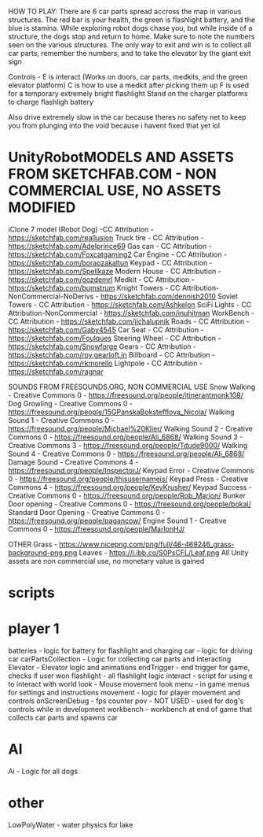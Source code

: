 HOW TO PLAY: There are 6 car parts spread accross the map in various structures. 
The red bar is your health, the green is flashlight battery, and the blue is stamina.
While exploring robot dogs chase you, but while inside of a structure, the dogs stop and return to home.
Make sure to note the numbers seen on the various structures.
The only way to exit and win is to collect all car parts, remember the numbers, and to take the elevator by the giant exit sign

Controls -
E is interact (Works on doors, car parts, medkits, and the green elevator platform)
C is how to use a medkit after picking them up
F is used for a temporary extremely bright flashlight
Stand on the charger platforms to charge flashligh battery

Also drive extremely slow in the car because theres no safety net to keep you from plunging into the void because i havent fixed that yet lol






# UnityRobotMODELS AND ASSETS FROM SKETCHFAB.COM - NON COMMERCIAL USE, NO ASSETS MODIFIED
iClone 7 model (Robot Dog) -CC Attribution - https://sketchfab.com/reallusion
Truck tire - CC Attribution - https://sketchfab.com/Adelprince69
Gas can - CC Attribution - https://sketchfab.com/Foxcatgaming2
Car Engine - CC Attribution - https://sketchfab.com/boraozakaltun
Keypad - CC Attribution - https://sketchfab.com/Spellkaze
Modern House - CC Attribution - https://sketchfab.com/gozdemrl
Medkit - CC Attribution - https://sketchfab.com/bumstrum
Knight Towers - CC Attribution-NonCommercial-NoDerivs - https://sketchfab.com/dennish2010
Soviet Towers - CC Attribution - https://sketchfab.com/Ashkelon
SciFi Lights - CC Attribution-NonCommercial - https://sketchfab.com/inuhitman
WorkBench - CC Attribution - https://sketchfab.com/jjchalupnik
Roads - CC Attribution - https://sketchfab.com/Gaby4545
Car Seat - CC Attribution - https://sketchfab.com/Foulques
Steering Wheel - CC Attribution - https://sketchfab.com/Snowforge
Gears - CC Attribution - https://sketchfab.com/roy.gearloft.in
Billboard - CC Attribution - https://sketchfab.com/rkmorello
Lightpole - CC Attribution - https://sketchfab.com/ragnar

SOUNDS FROM FREESOUNDS.ORG, NON COMMERCIAL USE
Snow Walking - Creative Commons 0 - https://freesound.org/people/itinerantmonk108/
Dog Growling - Creative Commons 0 - https://freesound.org/people/15GPanskaBokstefflova_Nicola/
Walking Sound 1 - Creative Commons 0 - https://freesound.org/people/Michael%20Klier/
Walking Sound 2 - Creative Commons 0 - https://freesound.org/people/Ali_6868/
Walking Sound 3 - Creative Commons 3 - https://freesound.org/people/Tdude9000/
Walking Sound 4 - Creative Commons 0 - https://freesound.org/people/Ali_6868/
Damage Sound - Creative Commons 4 - https://freesound.org/people/InspectorJ/
Keypad Error - Creative Commons 0 - https://freesound.org/people/thisusernameis/
Keypad Press - Creative Commons 4 - https://freesound.org/people/KeyKrusher/
Keypad Success - Creative Commons 0 - https://freesound.org/people/Rob_Marion/
Bunker Door opening - Creative Commons 0 - https://freesound.org/people/bokal/
Standard Door Opening - Creative Commons 0 - https://freesound.org/people/pagancow/
Engine Sound 1 - Creative Commons 0 - https://freesound.org/people/MarlonHJ/

OTHER
Grass - https://www.nicepng.com/png/full/46-469246_grass-background-png.png
Leaves - https://i.ibb.co/S0PsCFL/Leaf.png
All Unity assets are non commercial use, no monetary value is gained

# scripts

# player 1
batteries - logic for battery for flashlight and charging
car - logic for driving car
carPartsCollection - Logic for collecting car parts and interacting
Elevator - Elevator logic and animations
endTrigger - end trigger for game, checks if user won
flashlight - all flashlight logic
interact - script for using e to interact with world
look - Mouse movement look
menu - in game menus for settings and instructions
movement - logic for player movement and controls
onScreenDebug - fps counter
pov - NOT USED - used for dog's controls while in development
workbench - workbench at end of game that collects car parts and spawns car

# AI
Ai - Logic for all dogs

# other
LowPolyWater - water physics for lake







